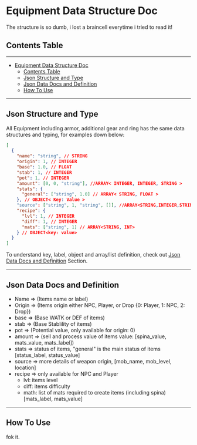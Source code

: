 # Equipment Data Structure Doc

The structure is so dumb, i lost a braincell everytime i tried to read it!

## Contents Table

---

- [Equipment Data Structure Doc](#equipment-data-structure-doc)
  - [Contents Table](#contents-table)
  - [Json Structure and Type](#json-structure-and-type)
  - [Json Data Docs and Definition](#json-data-docs-and-definition)
  - [How To Use](#how-to-use)

---

## Json Structure and Type

All Equipment including armor, additional gear and ring has the same data structures and typing, for examples down below:

```json
[
  {
    "name": "string", // STRING
    "origin": 1, // INTEGER
    "base": 1.0, // FLOAT
    "stab": 1, // INTEGER
    "pot": 1, // INTEGER
    "amount": [0, 0, "string"], //ARRAY< INTEGER, INTEGER, STRING >
    "stats": {
      "general": ["string", 1.0] // ARRAY< STRING, FLOAT >
    }, // OBJECT< Key: Value >
    "source": ["string", 1, "string", []], //ARRAY<STRING,INTEGER,STRING,ARRAY<NULL || STRING>>
    "recipe": {
      "lvl": 1, // INTEGER
      "diff": 1, // INTEGER
      "mats": ["string", 1] // ARRAY<STRING, INT>
    } // OBJECT<key: value>
  }
]
```

To understand key, label, object and array/list definition, check out [Json Data Docs and Definition](json-data-docs-and-definition) Section.

---

## Json Data Docs and Definition

- Name => (Items name or label)
- Origin => (Items origin either NPC, Player, or Drop {0: Player, 1: NPC, 2: Drop})
- base => (Base WATK or DEF of items)
- stab => (Base Stablility of items)
- pot => (Potential value, only available for origin: 0)
- amount => (sell and process value of items value: [spina_value, mats_value, mats_label])
- stats => status of items, "general" is the main status of items [status_label, status_value]
- source => more details of weapon origin, [mob_name, mob_level, location]
- recipe => only available for NPC and Player
  - lvl: items level
  - diff: items difficulty
  - math: list of mats required to create items (including spina) [mats_label, mats_value]

---

## How To Use

fok it.
